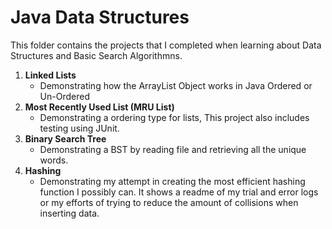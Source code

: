 # Java Data Structures

This folder contains the projects that I completed when learning about Data Structures and Basic Search Algorithmns.

1. **Linked Lists**
    * Demonstrating how the ArrayList Object works in Java Ordered or Un-Ordered
2. **Most Recently Used List (MRU List)**
    * Demonstrating a ordering type for lists, This project also includes testing using JUnit.
3. **Binary Search Tree**
    * Demonstrating a BST by reading file and retrieving all the unique words.
4. **Hashing**
    * Demonstrating my attempt in creating the most efficient hashing function I possibly can.
    It shows a readme of my trial and error logs or my efforts of trying to reduce the amount
    of collisions when inserting data.
